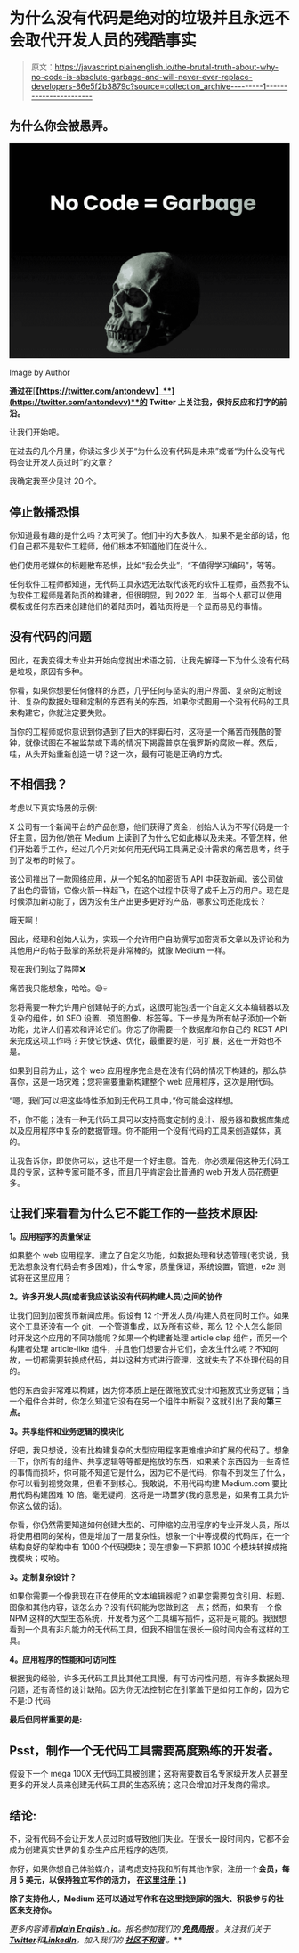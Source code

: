 # 为什么没有代码是绝对的垃圾并且永远不会取代开发人员的残酷事实

> 原文：<https://javascript.plainenglish.io/the-brutal-truth-about-why-no-code-is-absolute-garbage-and-will-never-ever-replace-developers-86e5f2b3879c?source=collection_archive---------1----------------------->

## 为什么你会被愚弄。

![](img/2d982e1b45c86ece187beab68ceebc21.png)

Image by Author

**通过在**[**【https://twitter.com/antondevv】**](https://twitter.com/antondevv)**的 Twitter 上关注我，保持反应和打字的前沿。**

让我们开始吧。

在过去的几个月里，你读过多少关于“为什么没有代码是未来”或者“为什么没有代码会让开发人员过时”的文章？

我确定我至少见过 20 个。

## 停止散播恐惧

你知道最有趣的是什么吗？太可笑了。他们中的大多数人，如果不是全部的话，他们自己都不是软件工程师，他们根本不知道他们在说什么。

他们使用老媒体的标题散布恐惧，比如“我会失业”，“不值得学习编码”，等等。

任何软件工程师都知道，无代码工具永远无法取代该死的软件工程师，虽然我不认为软件工程师是着陆页的构建者，但很明显，到 2022 年，当每个人都可以使用模板或任何东西来创建他们的着陆页时，着陆页将是一个显而易见的事情。

## 没有代码的问题

因此，在我变得太专业并开始向您抛出术语之前，让我先解释一下为什么没有代码是垃圾，原因有多种。

你看，如果你想要任何像样的东西，几乎任何与坚实的用户界面、复杂的定制设计、复杂的数据处理和定制的东西有关的东西，如果你试图用一个没有代码的工具来构建它，你就注定要失败。

当你的工程师或你意识到你遇到了巨大的绊脚石时，这将是一个痛苦而残酷的警钟，就像试图在不被监禁或下毒的情况下揭露普京在俄罗斯的腐败一样。然后，哇，从头开始重新创造一切？这一次，最有可能是正确的方式。

## 不相信我？

考虑以下真实场景的示例:

X 公司有一个新闻平台的产品创意，他们获得了资金，创始人认为不写代码是一个好主意，因为他/她在 Medium 上读到了为什么它如此棒以及未来。不管怎样，他们开始着手工作，经过几个月对如何用无代码工具满足设计需求的痛苦思考，终于到了发布的时候了。

该公司推出了一款网络应用，从一个知名的加密货币 API 中获取新闻。该公司做了出色的营销，它像火箭一样起飞，在这个过程中获得了成千上万的用户。现在是时候添加新功能了，因为没有生产出更多更好的产品，哪家公司还能成长？

哦天啊！

因此，经理和创始人认为，实现一个允许用户自助撰写加密货币文章以及评论和为其他用户的帖子鼓掌的系统将是非常棒的，就像 Medium 一样。

现在我们到达了路障❌

痛苦我只能想象，哈哈。😅💀

您将需要一种允许用户创建帖子的方式，这很可能包括一个自定义文本编辑器以及复杂的组件，如 SEO 设置、预览图像、标签等。下一步是为所有帖子添加一个新功能，允许人们喜欢和评论它们。你忘了你需要一个数据库和你自己的 REST API 来完成这项工作吗？并使它快速、优化，最重要的是，可扩展，这在一开始也不是。

如果到目前为止，这个 web 应用程序完全是在没有代码的情况下构建的，那么恭喜你，这是一场灾难；您将需要重新构建整个 web 应用程序，这次是用代码。

“嗯，我们可以把这些特性添加到无代码工具中，”你可能会这样想。

不，你不能；没有一种无代码工具可以支持高度定制的设计、服务器和数据库集成以及应用程序中复杂的数据管理。你不能用一个没有代码的工具来创造媒体，真的。

让我告诉你，即使你可以，这也不是一个好主意。首先，你必须雇佣这种无代码工具的专家，这种专家可能不多，而且几乎肯定会比普通的 web 开发人员花费更多。

## 让我们来看看为什么它不能工作的一些技术原因:

**1。应用程序的质量保证**

如果整个 web 应用程序。建立了自定义功能，如数据处理和状态管理(老实说，我无法想象没有代码会有多困难)，什么专家，质量保证，系统设置，管道，e2e 测试将在这里应用？

**2。许多开发人员(或者我应该说没有代码构建人员)之间的协作**

让我们回到加密货币新闻应用。假设有 12 个开发人员/构建人员在同时工作。如果这个工具还没有一个 git，一个管道集成，以及所有这些，那么 12 个人怎么能同时开发这个应用的不同功能呢？如果一个构建者处理 article clap 组件，而另一个构建者处理 article-like 组件，并且他们想要合并它们，会发生什么呢？不知何故，一切都需要转换成代码，并以这种方式进行管理，这就失去了不处理代码的目的。

他的东西会非常难以构建，因为你本质上是在做拖放式设计和拖放式业务逻辑；当一个组件合并时，你怎么知道它没有在另一个组件中断裂？这就引出了我的**第三点。**

**3。共享组件和业务逻辑的模块化**

好吧，我只想说，没有比构建复杂的大型应用程序更难维护和扩展的代码了。想象一下，你所有的组件、共享逻辑等等都是拖放的东西，如果某个东西因为一些奇怪的事情而损坏，你可能不知道它是什么，因为它不是代码，你看不到发生了什么，你可以看到视觉效果，但看不到核心。我敢说，不用代码构建 Medium.com 要比用代码构建困难 10 倍。毫无疑问，这将是一场噩梦(我的意思是，如果有工具允许你这么做的话)。

你看，你仍然需要知道如何创建大型的、可伸缩的应用程序的专业开发人员，所以将使用相同的架构，但是增加了一层复杂性。想象一个中等规模的代码库，在一个结构良好的架构中有 1000 个代码模块；现在想象一下把那 1000 个模块转换成拖拽模块；哎哟。

**3。定制复杂设计？**

如果你需要一个像我现在正在使用的文本编辑器呢？如果您需要包含引用、标题、图像和其他内容，该怎么办？没有代码能为您做到这一点；然而，如果有一个像 NPM 这样的大型生态系统，开发者为这个工具编写插件，这将是可能的。我很想看到一个具有非凡能力的无代码工具，但我不相信在很长一段时间内会有这样的工具。

**4。应用程序的性能和可访问性**

根据我的经验，许多无代码工具比其他工具慢，有可访问性问题，有许多数据处理问题，还有奇怪的设计缺陷。因为你无法控制它在引擎盖下是如何工作的，因为它不是:D 代码

**最后但同样重要的是:**

## Psst，制作一个无代码工具需要高度熟练的开发者。

假设下一个 mega 100X 无代码工具被创建；这将需要数百名专家级开发人员甚至更多的开发人员来创建无代码工具的生态系统；这只会增加对开发商的需求。

## 结论:

不，没有代码不会让开发人员过时或导致他们失业。在很长一段时间内，它都不会成为创建真实世界的复杂生产应用程序的选项。

你好，如果你想自己体验媒介，请考虑支持我和所有其他作家，注册一个[](https://medium.com/@anton.franzen/membership)**会员，每月 5 美元，以保持独立写作的活力， [**在这里注册；)**](https://medium.com/@anton.franzen/membership)**

**除了支持他人，Medium 还可以通过写作和在这里找到家的强大、积极参与的社区来支持你。**

***更多内容请看*[***plain English . io***](https://plainenglish.io/)*。报名参加我们的* [***免费周报***](http://newsletter.plainenglish.io/) *。关注我们关于*[***Twitter***](https://twitter.com/inPlainEngHQ)*和*[***LinkedIn***](https://www.linkedin.com/company/inplainenglish/)*。加入我们的* [***社区不和谐***](https://discord.gg/GtDtUAvyhW) *。***